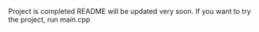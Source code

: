 Project is completed README will be updated very soon.
If you want to try the project, run main.cpp
